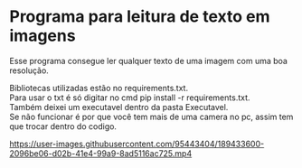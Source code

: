 # Programa para leitura de texto em imagens

Esse programa consegue ler qualquer texto de uma imagem com uma boa resolução.

Bibliotecas utilizadas estão no requirements.txt.<br>
Para usar o txt é só digitar no cmd pip install -r requirements.txt.<br>
Também deixei um executavel dentro da pasta Executavel.<br>
Se não funcionar é por que você tem mais de uma camera no pc, assim tem que trocar dentro do codigo.








https://user-images.githubusercontent.com/95443404/189433600-2096be06-d02b-41e4-99a9-8ad5116ac725.mp4

